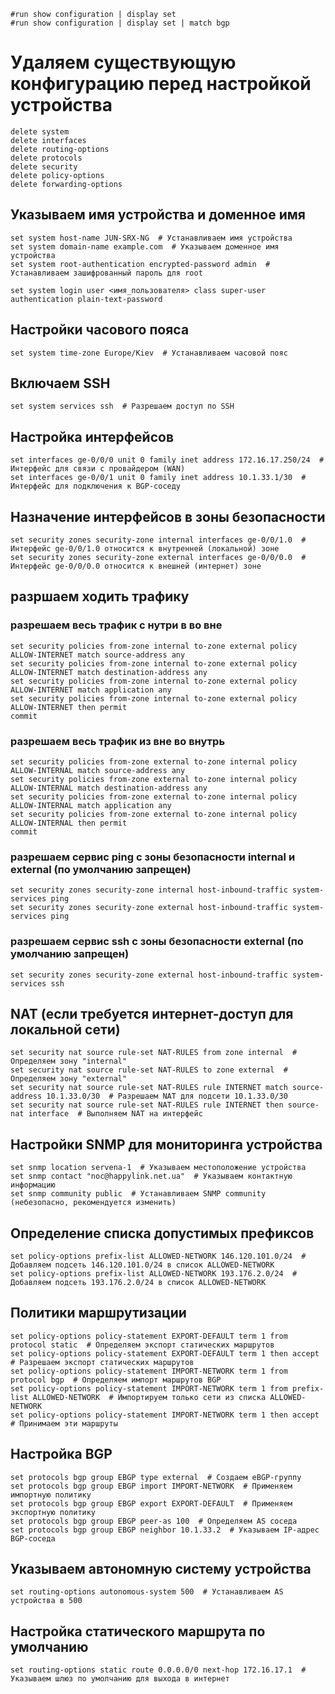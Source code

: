 ```shell
#run show configuration | display set
#run show configuration | display set | match bgp
```

# Удаляем существующую конфигурацию перед настройкой устройства

```shell
delete system
delete interfaces
delete routing-options
delete protocols
delete security
delete policy-options
delete forwarding-options
```
## Указываем имя устройства и доменное имя

```shell
set system host-name JUN-SRX-NG  # Устанавливаем имя устройства
set system domain-name example.com  # Указываем доменное имя устройства
set system root-authentication encrypted-password admin  # Устанавливаем зашифрованный пароль для root

set system login user <имя_пользователя> class super-user authentication plain-text-password
```

## Настройки часового пояса

```shell
set system time-zone Europe/Kiev  # Устанавливаем часовой пояс
```
## Включаем SSH

```shell
set system services ssh  # Разрешаем доступ по SSH
```
## Настройка интерфейсов

```shell
set interfaces ge-0/0/0 unit 0 family inet address 172.16.17.250/24  # Интерфейс для связи с провайдером (WAN)
set interfaces ge-0/0/1 unit 0 family inet address 10.1.33.1/30  # Интерфейс для подключения к BGP-соседу
```
## Назначение интерфейсов в зоны безопасности

```shell
set security zones security-zone internal interfaces ge-0/0/1.0  # Интерфейс ge-0/0/1.0 относится к внутренней (локальной) зоне
set security zones security-zone external interfaces ge-0/0/0.0  # Интерфейс ge-0/0/0.0 относится к внешней (интернет) зоне
```
## разршаем ходить трафику

### разрешаем весь трафик с нутри в во вне

```shell
set security policies from-zone internal to-zone external policy ALLOW-INTERNET match source-address any
set security policies from-zone internal to-zone external policy ALLOW-INTERNET match destination-address any
set security policies from-zone internal to-zone external policy ALLOW-INTERNET match application any
set security policies from-zone internal to-zone external policy ALLOW-INTERNET then permit
commit
```
### разрешаем весь трафик из вне во внутрь

```shell
set security policies from-zone external to-zone internal policy ALLOW-INTERNAL match source-address any
set security policies from-zone external to-zone internal policy ALLOW-INTERNAL match destination-address any
set security policies from-zone external to-zone internal policy ALLOW-INTERNAL match application any
set security policies from-zone external to-zone internal policy ALLOW-INTERNAL then permit
commit
```
 
### разрешаем сервис ping с зоны безопасности internal и  external (по умолчанию запрещен)

```shell
set security zones security-zone internal host-inbound-traffic system-services ping
set security zones security-zone external host-inbound-traffic system-services ping
```
### разрешаем сервис ssh с зоны безопасности  external (по умолчанию запрещен)

```shell
set security zones security-zone external host-inbound-traffic system-services ssh
```


## NAT (если требуется интернет-доступ для локальной сети)


```shell
set security nat source rule-set NAT-RULES from zone internal  # Определяем зону "internal"
set security nat source rule-set NAT-RULES to zone external  # Определяем зону "external"
set security nat source rule-set NAT-RULES rule INTERNET match source-address 10.1.33.0/30  # Разрешаем NAT для подсети 10.1.33.0/30
set security nat source rule-set NAT-RULES rule INTERNET then source-nat interface  # Выполняем NAT на интерфейс
```
## Настройки SNMP для мониторинга устройства

```shell
set snmp location servena-1  # Указываем местоположение устройства
set snmp contact "noc@happylink.net.ua"  # Указываем контактную информацию
set snmp community public  # Устанавливаем SNMP community (небезопасно, рекомендуется изменить)
```
## Определение списка допустимых префиксов

```shell
set policy-options prefix-list ALLOWED-NETWORK 146.120.101.0/24  # Добавляем подсеть 146.120.101.0/24 в список ALLOWED-NETWORK
set policy-options prefix-list ALLOWED-NETWORK 193.176.2.0/24  # Добавляем подсеть 193.176.2.0/24 в список ALLOWED-NETWORK
```
## Политики маршрутизации

```shell
set policy-options policy-statement EXPORT-DEFAULT term 1 from protocol static  # Определяем экспорт статических маршрутов
set policy-options policy-statement EXPORT-DEFAULT term 1 then accept  # Разрешаем экспорт статических маршрутов
set policy-options policy-statement IMPORT-NETWORK term 1 from protocol bgp  # Определяем импорт маршрутов BGP
set policy-options policy-statement IMPORT-NETWORK term 1 from prefix-list ALLOWED-NETWORK  # Импортируем только сети из списка ALLOWED-NETWORK
set policy-options policy-statement IMPORT-NETWORK term 1 then accept  # Принимаем эти маршруты
```
## Настройка BGP

```shell
set protocols bgp group EBGP type external  # Создаем eBGP-группу
set protocols bgp group EBGP import IMPORT-NETWORK  # Применяем импортную политику
set protocols bgp group EBGP export EXPORT-DEFAULT  # Применяем экспортную политику
set protocols bgp group EBGP peer-as 100  # Определяем AS соседа
set protocols bgp group EBGP neighbor 10.1.33.2  # Указываем IP-адрес BGP-соседа
```
## Указываем автономную систему устройства

```shell
set routing-options autonomous-system 500  # Устанавливаем AS устройства в 500
```
## Настройка статического маршрута по умолчанию

```shell
set routing-options static route 0.0.0.0/0 next-hop 172.16.17.1  # Указываем шлюз по умолчанию для выхода в интернет

```

